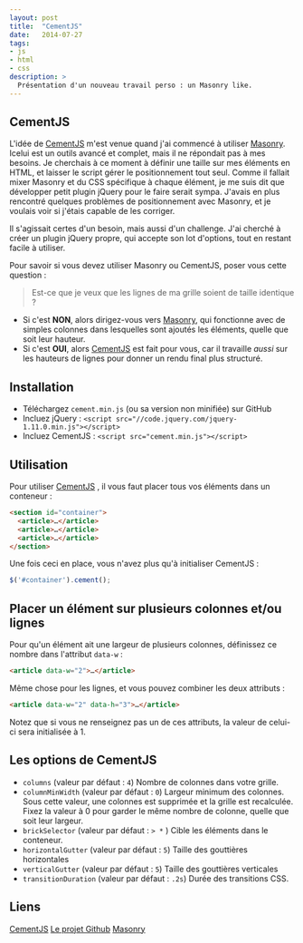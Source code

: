 ```yaml
---
layout: post
title:  "CementJS"
date:   2014-07-27
tags:
- js
- html
- css
description: >
  Présentation d'un nouveau travail perso : un Masonry like.
---
```


## CementJS

L'idée de [CementJS](https://work.smarchal.com/cementjs/) m'est venue quand j'ai commencé à utiliser [Masonry](https://masonry.desandro.com). Icelui est un outils avancé et complet, mais il ne répondait pas à mes besoins. Je cherchais à ce moment à définir une taille sur mes éléments en HTML, et laisser le script gérer le positionnement tout seul. Comme il fallait mixer Masonry et du CSS spécifique à chaque élément, je me suis dit que développer petit plugin jQuery pour le faire serait sympa. J'avais en plus rencontré quelques problèmes de positionnement avec Masonry, et je voulais voir si j'étais capable de les corriger.

Il s'agissait certes d'un besoin, mais aussi d'un challenge. J'ai cherché à créer un plugin jQuery propre, qui accepte son lot d'options, tout en restant facile à utiliser.

Pour savoir si vous devez utiliser Masonry ou CementJS, poser vous cette question :

> Est-ce que je veux que les lignes de ma grille soient de taille identique ?

- Si c'est **NON**, alors dirigez-vous vers [Masonry](https://masonry.desandro.com), qui fonctionne avec de simples colonnes dans lesquelles sont ajoutés les éléments, quelle que soit leur hauteur.
- Si c'est **OUI**, alors [CementJS](https://work.smarchal.com/cementjs/)  est fait pour vous, car il travaille *aussi* sur les hauteurs de lignes pour donner un rendu final plus structuré.

## Installation

- Téléchargez `cement.min.js` (ou sa version non minifiée) sur GitHub
- Incluez jQuery : `<script src="//code.jquery.com/jquery-1.11.0.min.js"></script>`
- Incluez CementJS : `<script src="cement.min.js"></script>`

## Utilisation

Pour utiliser [CementJS](https://work.smarchal.com/cementjs/) , il vous faut placer tous vos éléments dans un conteneur :

```html
<section id="container">
  <article>…</article>
  <article>…</article>
  <article>…</article>
</section>
```

Une fois ceci en place, vous n'avez plus qu'à initialiser CementJS :

```js
$('#container').cement();
```

## Placer un élément sur plusieurs colonnes et/ou lignes

Pour qu'un élément ait une largeur de plusieurs colonnes, définissez ce nombre dans l'attribut `data-w` :

```html
<article data-w="2">…</article>
```

Même chose pour les lignes, et vous pouvez combiner les deux attributs :

```html
<article data-w="2" data-h="3">…</article>
```

Notez que si vous ne renseignez pas un de ces attributs, la valeur de celui-ci sera initialisée à 1.

## Les options de CementJS

- `columns` (valeur par défaut : `4`)
  Nombre de colonnes dans votre grille.
- `columnMinWidth` (valeur par défaut : `0`)
  Largeur minimum des colonnes. Sous cette valeur, une colonnes est supprimée et la grille est recalculée. Fixez la valeur à 0 pour garder le même nombre de colonne, quelle que soit leur largeur.
- `brickSelector` (valeur par défaut : `> *` )
  Cible les éléments dans le conteneur.
- `horizontalGutter` (valeur par défaut : `5`)
  Taille des gouttières horizontales
- `verticalGutter` (valeur par défaut : `5`)
  Taille des gouttières verticales
- `transitionDuration` (valeur par défaut : `.2s`)
  Durée des transitions CSS.


## Liens
[CementJS](https://work.smarchal.com/cementjs/)
[Le projet Github](https://github.com/zessx/cementjs)
[Masonry](https://masonry.desandro.com)
